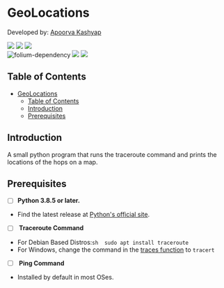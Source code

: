 # GeoLocations

Developed by: [Apoorva Kashyap](https://github.com/ApoorvaKashyap)

<img src="https://img.shields.io/github/last-commit/ApoorvaKashyap/GeoLocations">
<img src="https://img.shields.io/github/commit-activity/w/ApoorvaKashyap/GeoLocations">
<img src="https://img.shields.io/github/search/ApoorvaKashyap/GeoLocations/goto">
<br/>
<img src="https://img.shields.io/github/pipenv/locked/dependency-version/ApoorvaKashyap/GeoLocations/folium" alt="folium-dependency">
<img src="https://img.shields.io/github/pipenv/locked/dependency-version/ApoorvaKashyap/GeoLocations/urllib3">
<img src="https://img.shields.io/github/pipenv/locked/dependency-version/ApoorvaKashyap/GeoLocations/requests">

## Table of Contents

- [GeoLocations](#geolocations)
  - [Table of Contents](#table-of-contents)
  - [Introduction](#introduction)
  - [Prerequisites](#prerequisites)


## Introduction

A small python program that runs the traceroute command and prints the locations of the hops on a map.

## Prerequisites

   - [ ] <b>Python 3.8.5 or later.</b> <br/>
   - Find the latest release at [Python's official site](https://www.python.org/downloads/).

   - [ ] <b> Traceroute Command </b> </br>
   - For Debian Based Distros:``` sh  sudo apt install traceroute ```</br>
   - For Windows, change the command in the [traces function](https://github.com/ApoorvaKashyap/GeoLocations/blob/master/mods/netCall.py#L25) to ```tracert```
    
   - [ ] <b> Ping Command </b>
   - Installed by default in most OSes.
